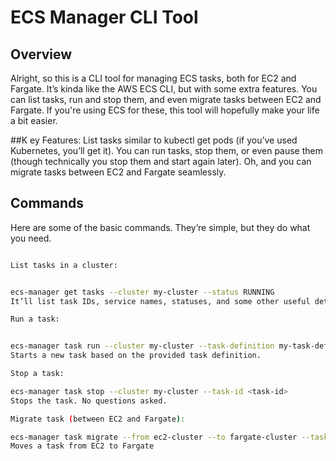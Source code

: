 # ECS Manager CLI Tool

## Overview


Alright, so this is a CLI tool for managing ECS tasks, both for EC2 and Fargate. It’s kinda like the AWS ECS CLI, but with some extra features. You can list tasks, run and stop them, and even migrate tasks between EC2 and Fargate. If you're using ECS for these, this tool will hopefully make your life a bit easier.

##K ey Features:
List tasks similar to kubectl get pods (if you’ve used Kubernetes, you’ll get it).
You can run tasks, stop them, or even pause them (though technically you stop them and start again later).
Oh, and you can migrate tasks between EC2 and Fargate seamlessly.

## Commands
Here are some of the basic commands. They’re simple, but they do what you need.
  ```bash

List tasks in a cluster:


ecs-manager get tasks --cluster my-cluster --status RUNNING
It’ll list task IDs, service names, statuses, and some other useful details.

Run a task:


ecs-manager task run --cluster my-cluster --task-definition my-task-def
Starts a new task based on the provided task definition.

Stop a task:

ecs-manager task stop --cluster my-cluster --task-id <task-id>
Stops the task. No questions asked.

Migrate task (between EC2 and Fargate):

ecs-manager task migrate --from ec2-cluster --to fargate-cluster --task-id <task-id>
Moves a task from EC2 to Fargate 
